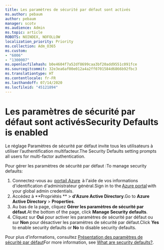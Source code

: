```yaml
---
title: Les paramètres de sécurité par défaut sont activés
ms.author: pebaum
author: pebaum
manager: scotv
ms.audience: Admin
ms.topic: article
ROBOTS: NOINDEX, NOFOLLOW
localization_priority: Priority
ms.collection: Adm_O365
ms.custom:
- "6006"
- "1300007"
ms.openlocfilehash: b0e4604f7a52df8699caa3bf20add9551c091fce
ms.sourcegitcommit: 32e3ea6af00e012a4a2ff0701584d6866b92fbc3
ms.translationtype: HT
ms.contentlocale: fr-FR
ms.lasthandoff: 07/14/2020
ms.locfileid: "45121894"
---
```

# <a name="security-defaults-is-enabled"></a><span data-ttu-id="90a1e-102">Les paramètres de sécurité par défaut sont activés</span><span class="sxs-lookup"><span data-stu-id="90a1e-102">Security Defaults is enabled</span></span>

<span data-ttu-id="90a1e-103">Le réglage Paramètres de sécurité par défaut invite tous les utilisateurs à utiliser l’authentification multifacteur.</span><span class="sxs-lookup"><span data-stu-id="90a1e-103">The Security Defaults setting prompts all users for multi-factor authentication.</span></span>

<span data-ttu-id="90a1e-104">Pour gérer les paramètres de sécurité par défaut :</span><span class="sxs-lookup"><span data-stu-id="90a1e-104">To manage security defaults:</span></span>

1. <span data-ttu-id="90a1e-105">Connectez-vous au  [portail Azure](https://ms.portal.azure.com/)  à l'aide de vos informations d'identification d'administrateur général.</span><span class="sxs-lookup"><span data-stu-id="90a1e-105">Sign in to the [Azure portal](https://ms.portal.azure.com/) with your global admin credentials.</span></span>
2. <span data-ttu-id="90a1e-106">Accédez à \*\*Propriétés \*\* > **d'Azure Active Directory**.</span><span class="sxs-lookup"><span data-stu-id="90a1e-106">Go to **Azure Active Directory** > **Properties**.</span></span>
3. <span data-ttu-id="90a1e-107">Au bas de la page, cliquez **Gérer les paramètres de sécurité par défaut**.</span><span class="sxs-lookup"><span data-stu-id="90a1e-107">At the bottom of the page, click **Manage Security defaults**.</span></span>
4. <span data-ttu-id="90a1e-108">Cliquez sur **Oui** pour activer les paramètres de sécurité par défaut ou sur **Non** pour désactiver les paramètres de sécurité par défaut.</span><span class="sxs-lookup"><span data-stu-id="90a1e-108">Click **Yes** to enable security defaults or **No** to disable security defaults.</span></span>

<span data-ttu-id="90a1e-109">Pour plus d’informations, consultez [Présentation des paramètres de sécurité par défaut](https://docs.microsoft.com/azure/active-directory/fundamentals/concept-fundamentals-security-defaults)</span><span class="sxs-lookup"><span data-stu-id="90a1e-109">For more information, see [What are security defaults?](https://docs.microsoft.com/azure/active-directory/fundamentals/concept-fundamentals-security-defaults).</span></span>